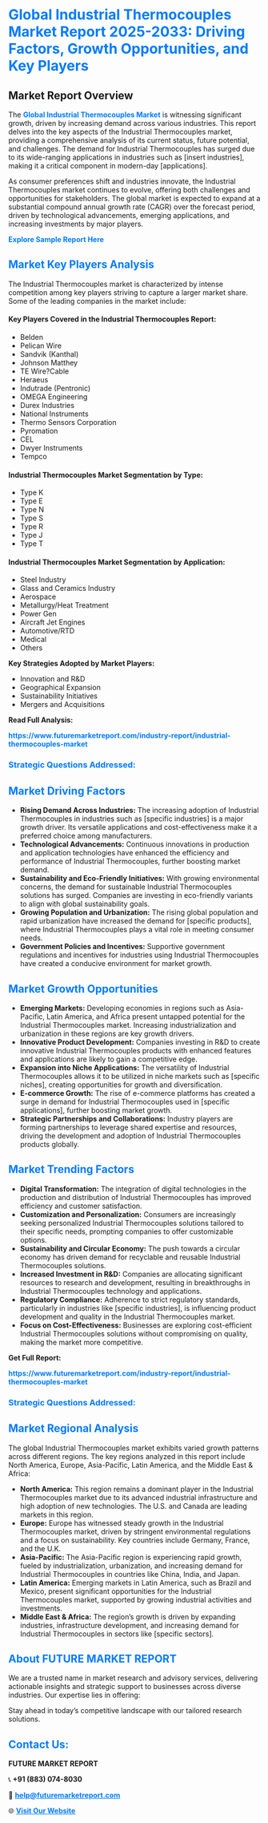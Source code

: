 <h1 style="color: #007BFF;">Global Industrial Thermocouples Market Report 2025-2033: Driving Factors, Growth Opportunities, and Key Players</h1>

<section id="overview">
<h2>Market Report Overview</h2>
<p>The <a href="https://www.futuremarketreport.com/industry-report/industrial-thermocouples-market" style="color: #007BFF; text-decoration: none;"><strong>Global Industrial Thermocouples Market</strong></a> is witnessing significant growth, driven by increasing demand across various industries. This report delves into the key aspects of the Industrial Thermocouples market, providing a comprehensive analysis of its current status, future potential, and challenges. The demand for Industrial Thermocouples has surged due to its wide-ranging applications in industries such as [insert industries], making it a critical component in modern-day [applications].</p>
<p>As consumer preferences shift and industries innovate, the Industrial Thermocouples market continues to evolve, offering both challenges and opportunities for stakeholders. The global market is expected to expand at a substantial compound annual growth rate (CAGR) over the forecast period, driven by technological advancements, emerging applications, and increasing investments by major players.</p>
</section>

<section id="overview">
<p><a href="https://www.futuremarketreport.com/request-sample/reportId=115470" style="color: #007BFF; text-decoration: none;"><strong>Explore Sample Report Here</strong></a></p>
</section>

<section id="key-players">
<h2 style="color: #007BFF;">Market Key Players Analysis</h2>
<p>The Industrial Thermocouples market is characterized by intense competition among key players striving to capture a larger market share. Some of the leading companies in the market include:</p>
<h4>Key Players Covered in the Industrial Thermocouples Report:</h4>
<ul><li>Belden</li><li>Pelican Wire</li><li>Sandvik (Kanthal)</li><li>Johnson Matthey</li><li>TE Wire?Cable</li><li>Heraeus</li><li>Indutrade (Pentronic)</li><li>OMEGA Engineering</li><li>Durex Industries</li><li>National Instruments</li><li>Thermo Sensors Corporation</li><li>Pyromation</li><li>CEL</li><li>Dwyer Instruments</li><li>Tempco</li></ul>
<h4>Industrial Thermocouples Market Segmentation by Type:</h4>
<ul><li>Type K</li><li>Type E</li><li>Type N</li><li>Type S</li><li>Type R</li><li>Type J</li><li>Type T</li></ul>

<h4>Industrial Thermocouples Market Segmentation by Application:</h4>
<ul><li>Steel Industry</li><li>Glass and Ceramics Industry</li><li>Aerospace</li><li>Metallurgy/Heat Treatment</li><li>Power Gen</li><li>Aircraft Jet Engines</li><li>Automotive/RTD</li><li>Medical</li><li>Others</li></ul>
<p><strong>Key Strategies Adopted by Market Players:</strong></p>
<ul>
<li>Innovation and R&D</li>
<li>Geographical Expansion</li>
<li>Sustainability Initiatives</li>
<li>Mergers and Acquisitions</li>
</ul>
</section>

<section>
<p><strong>Read Full Analysis: </strong></p><a href="https://www.futuremarketreport.com/industry-report/industrial-thermocouples-market" style="color: #007BFF; text-decoration: none;"><strong>https://www.futuremarketreport.com/industry-report/industrial-thermocouples-market</strong></a>
<h3 style="color: #007BFF;">Strategic Questions Addressed:</h3>
</section>

<section id="driving-factors">
<h2 style="color: #007BFF;">Market Driving Factors</h2>
<ul>
<li><strong>Rising Demand Across Industries:</strong> The increasing adoption of Industrial Thermocouples in industries such as [specific industries] is a major growth driver. Its versatile applications and cost-effectiveness make it a preferred choice among manufacturers.</li>
<li><strong>Technological Advancements:</strong> Continuous innovations in production and application technologies have enhanced the efficiency and performance of Industrial Thermocouples, further boosting market demand.</li>
<li><strong>Sustainability and Eco-Friendly Initiatives:</strong> With growing environmental concerns, the demand for sustainable Industrial Thermocouples solutions has surged. Companies are investing in eco-friendly variants to align with global sustainability goals.</li>
<li><strong>Growing Population and Urbanization:</strong> The rising global population and rapid urbanization have increased the demand for [specific products], where Industrial Thermocouples plays a vital role in meeting consumer needs.</li>
<li><strong>Government Policies and Incentives:</strong> Supportive government regulations and incentives for industries using Industrial Thermocouples have created a conducive environment for market growth.</li>
</ul>
</section>

<section id="growth-opportunities">
<h2 style="color: #007BFF;">Market Growth Opportunities</h2>
<ul>
<li><strong>Emerging Markets:</strong> Developing economies in regions such as Asia-Pacific, Latin America, and Africa present untapped potential for the Industrial Thermocouples market. Increasing industrialization and urbanization in these regions are key growth drivers.</li>
<li><strong>Innovative Product Development:</strong> Companies investing in R&D to create innovative Industrial Thermocouples products with enhanced features and applications are likely to gain a competitive edge.</li>
<li><strong>Expansion into Niche Applications:</strong> The versatility of Industrial Thermocouples allows it to be utilized in niche markets such as [specific niches], creating opportunities for growth and diversification.</li>
<li><strong>E-commerce Growth:</strong> The rise of e-commerce platforms has created a surge in demand for Industrial Thermocouples used in [specific applications], further boosting market growth.</li>
<li><strong>Strategic Partnerships and Collaborations:</strong> Industry players are forming partnerships to leverage shared expertise and resources, driving the development and adoption of Industrial Thermocouples products globally.</li>
</ul>
</section>

<section id="trending-factors">
<h2 style="color: #007BFF;">Market Trending Factors</h2>
<ul>
<li><strong>Digital Transformation:</strong> The integration of digital technologies in the production and distribution of Industrial Thermocouples has improved efficiency and customer satisfaction.</li>
<li><strong>Customization and Personalization:</strong> Consumers are increasingly seeking personalized Industrial Thermocouples solutions tailored to their specific needs, prompting companies to offer customizable options.</li>
<li><strong>Sustainability and Circular Economy:</strong> The push towards a circular economy has driven demand for recyclable and reusable Industrial Thermocouples solutions.</li>
<li><strong>Increased Investment in R&D:</strong> Companies are allocating significant resources to research and development, resulting in breakthroughs in Industrial Thermocouples technology and applications.</li>
<li><strong>Regulatory Compliance:</strong> Adherence to strict regulatory standards, particularly in industries like [specific industries], is influencing product development and quality in the Industrial Thermocouples market.</li>
<li><strong>Focus on Cost-Effectiveness:</strong> Businesses are exploring cost-efficient Industrial Thermocouples solutions without compromising on quality, making the market more competitive.</li>
</ul>
</section>

<section>
<p><strong>Get Full Report: </strong></p><a href="https://www.futuremarketreport.com/industry-report/industrial-thermocouples-market" style="color: #007BFF; text-decoration: none;"><strong>https://www.futuremarketreport.com/industry-report/industrial-thermocouples-market</strong></a>
<h3 style="color: #007BFF;">Strategic Questions Addressed:</h3>
</section>


<section id="regional-analysis">
<h2 style="color: #007BFF;">Market Regional Analysis</h2>
<p>The global Industrial Thermocouples market exhibits varied growth patterns across different regions. The key regions analyzed in this report include North America, Europe, Asia-Pacific, Latin America, and the Middle East & Africa:</p>
<ul>
<li><strong>North America:</strong> This region remains a dominant player in the Industrial Thermocouples market due to its advanced industrial infrastructure and high adoption of new technologies. The U.S. and Canada are leading markets in this region.</li>
<li><strong>Europe:</strong> Europe has witnessed steady growth in the Industrial Thermocouples market, driven by stringent environmental regulations and a focus on sustainability. Key countries include Germany, France, and the U.K.</li>
<li><strong>Asia-Pacific:</strong> The Asia-Pacific region is experiencing rapid growth, fueled by industrialization, urbanization, and increasing demand for Industrial Thermocouples in countries like China, India, and Japan.</li>
<li><strong>Latin America:</strong> Emerging markets in Latin America, such as Brazil and Mexico, present significant opportunities for the Industrial Thermocouples market, supported by growing industrial activities and investments.</li>
<li><strong>Middle East & Africa:</strong> The region’s growth is driven by expanding industries, infrastructure development, and increasing demand for Industrial Thermocouples in sectors like [specific sectors].</li>
</ul>
</section>

<footer>
<h2 style="color: #007BFF;">About FUTURE MARKET REPORT</h2>
<p>We are a trusted name in market research and advisory services, delivering actionable insights and strategic support to businesses across diverse industries. Our expertise lies in offering:</p>

<p>Stay ahead in today’s competitive landscape with our tailored research solutions.</p>

<h2 style="color: #007BFF;">Contact Us:</h2>
<p><strong>FUTURE MARKET REPORT</strong></p>
<p>📞 <strong>+91 (883) 074-8030</strong></p>
<p>📧 <strong><a href="mailto:help@futuremarketreport.com" style="color: #007BFF;">help@futuremarketreport.com</a></strong></p>
<p>🌐 <strong><a href="https://www.futuremarketreport.com/" style="color: #007BFF;">Visit Our Website</a></strong></p>
</footer>